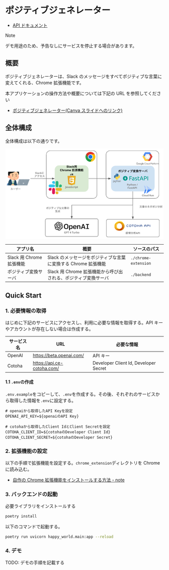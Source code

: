 # ポジティブジェネレーター

- [API ドキュメント](https://happy-world-api-ez5q3zuvrq-uc.a.run.app/docs)

> [!NOTE]  
> デモ用途のため、予告なしにサービスを停止する場合があります。

## 概要

ポジティブジェネレーターは、Slack のメッセージをすべてポジティブな言葉に変えてくれる、Chrome 拡張機能です。

本アプリケーションの操作方法や概要については下記の URL を参照してください

- [ポジティブジェネレーター(Canva スライドへのリンク)](https://www.canva.com/design/DAF8ZOD03fU/QH3mN1B03IUZFDjM36NLeQ/view?utm_content=DAF8ZOD03fU&utm_campaign=designshare&utm_medium=link&utm_source=editor)

## 全体構成

全体構成は以下の通りです。

![全体構成](./docs/arch.png)

| アプリ名                 | 概要                                                           | ソースのパス         |
| ------------------------ | -------------------------------------------------------------- | -------------------- |
| Slack 用 Chrome 拡張機能 | Slack のメッセージをポジティブな言葉に変換する Chrome 拡張機能 | `./chrome-extension` |
| ポジティブ変換サーバ     | Slack 用 Chrome 拡張機能から呼び出される、ポジティブ変換サーバ | `./backend`          |

## Quick Start

### 1. 必要情報の取得

はじめに下記のサービスにアクセスし、利用に必要な情報を取得する。API キーやアカウントが存在しない場合は作成する。

| サービス名 | URL                        | 必要な情報                            |
| ---------- | -------------------------- | ------------------------------------- |
| OpenAI     | https://beta.openai.com/   | API キー                              |
| Cotoha     | https://api.ce-cotoha.com/ | Developer Client Id, Developer Secret |

#### 1.1 `.env`の作成

`.env.example`をコピーして、`.env`を作成する。その後、それぞれのサービスから取得した情報を`.env`に設定する。

```bash:.env
# openaiから取得したAPI Keyを設定
OPENAI_API_KEY=${openaiのAPI Key}

# cotohaから取得したClient IdとClient Secretを設定
COTOHA_CLIENT_ID=${cotohaのDeveloper Client Id}
COTOHA_CLIENT_SECRET=${cotohaのDeveloper Secret}
```

### 2. 拡張機能の設定

以下の手順で拡張機能を設定する。`chrome_extension`ディレクトリを Chrome に読み込む。

- [自作の Chrome 拡張機能をインストールする方法 - note](https://note.com/cute_echium873/n/n997dcf40b3a1)

### 3. バックエンドの起動

必要ライブラリをインストールする

```bash
poetry install
```

以下のコマンドで起動する。

```bash
poetry run uvicorn happy_world.main:app --reload
```

### 4. デモ

TODO: デモの手順を記載する
